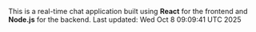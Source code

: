 This is a real-time chat application built using **React** for the frontend and **Node.js** for the backend.
Last updated: Wed Oct  8 09:09:41 UTC 2025
